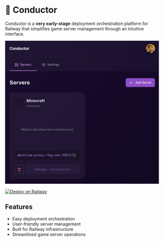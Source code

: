 # 🚂 Conductor

Conductor is a **very early-stage** deployment orchestration platform for Railway that simplifies game server management through an intuitive interface.

![Preview](railway/preview.png)

[![Deploy on Railway](https://railway.com/button.svg)](https://railway.com/deploy/-nAunv?referralCode=rees)

## Features
- Easy deployment orchestration
- User-friendly server management
- Built for Railway infrastructure
- Streamlined game server operations

